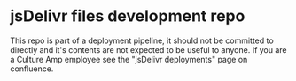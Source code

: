 # jsDelivr files development repo

This repo is part of a deployment pipeline, it should not be committed to directly and it's contents are not expected to be useful to anyone. If you are a Culture Amp employee see the "jsDelivr deployments" page on confluence.
